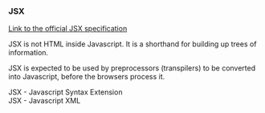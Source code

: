 ### JSX

[Link to the official JSX specification](https://facebook.github.io/jsx/)

JSX is not HTML inside Javascript. It is a shorthand for building up trees of information.

JSX is expected to be used by preprocessors (transpilers) to be converted
into Javascript, before the browsers process it.

JSX - Javascript Syntax Extension   
JSX - Javascript XML
